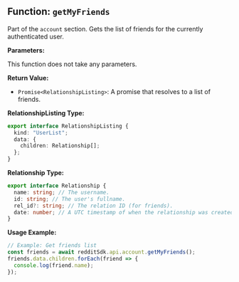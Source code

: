 ## Function: `getMyFriends`

Part of the `account` section. Gets the list of friends for the currently authenticated user.

**Parameters:**

This function does not take any parameters.

**Return Value:**

- `Promise<RelationshipListing>`: A promise that resolves to a list of friends.

**RelationshipListing Type:**

```typescript
export interface RelationshipListing {
  kind: "UserList";
  data: {
    children: Relationship[];
  };
}
```

**Relationship Type:**

```typescript
export interface Relationship {
  name: string; // The username.
  id: string; // The user's fullname.
  rel_id?: string; // The relation ID (for friends).
  date: number; // A UTC timestamp of when the relationship was created.
}
```

**Usage Example:**

```typescript
// Example: Get friends list
const friends = await redditSdk.api.account.getMyFriends();
friends.data.children.forEach(friend => {
  console.log(friend.name);
});
``` 